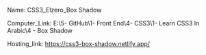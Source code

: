 
Name: CSS3_Elzero_Box Shadow

Computer_Link: E:\5- GitHub\1- Front End\4- CSS3\1- Learn CSS3 In Arabic\4 - Box Shadow

Hosting_link: https://css3-box-shadow.netlify.app/

